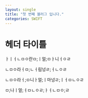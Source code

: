 ```yaml
---
layout: single
title: "첫 번째 블러그 입니다."
categories: SWIFT
---
```


# 헤더 타이틀 

ㅏㅣㅓㄴㅁㅇ란ㅁ;ㅣ얼;ㅁㅏ니ㅓㅇㄹ

ㄴㅁㅇ라ㅓㅁ;ㄴㅓ림넝ㄹ;ㅓㄴㅇㄹ

ㄴㅁㅇ라ㅓ;ㅁ니ㅏ얼;ㅣ마넝ㄹ;ㅣㅓㅁㄴㅇㄹ

ㅁ;나ㅣ얼;ㅓㅁㄴㅇㄹ;ㅏㅓㄴㅁㅇ;ㄹ